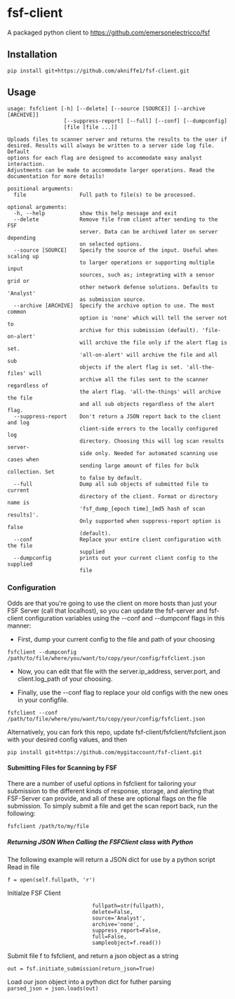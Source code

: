 # fsf-client

A packaged python client to https://github.com/emersonelectricco/fsf

## Installation
```
pip install git+https://github.com/akniffe1/fsf-client.git
```

## Usage
````
usage: fsfclient [-h] [--delete] [--source [SOURCE]] [--archive [ARCHIVE]]
                  [--suppress-report] [--full] [--conf] [--dumpconfig]
                  [file [file ...]]

Uploads files to scanner server and returns the results to the user if
desired. Results will always be written to a server side log file. Default
options for each flag are designed to accommodate easy analyst interaction.
Adjustments can be made to accommodate larger operations. Read the
documentation for more details!

positional arguments:
  file                 Full path to file(s) to be processed.

optional arguments:
  -h, --help           show this help message and exit
  --delete             Remove file from client after sending to the FSF
                       server. Data can be archived later on server depending
                       on selected options.
  --source [SOURCE]    Specify the source of the input. Useful when scaling up
                       to larger operations or supporting multiple input
                       sources, such as; integrating with a sensor grid or
                       other network defense solutions. Defaults to 'Analyst'
                       as submission source.
  --archive [ARCHIVE]  Specify the archive option to use. The most common
                       option is 'none' which will tell the server not to
                       archive for this submission (default). 'file-on-alert'
                       will archive the file only if the alert flag is set.
                       'all-on-alert' will archive the file and all sub
                       objects if the alert flag is set. 'all-the-files' will
                       archive all the files sent to the scanner regardless of
                       the alert flag. 'all-the-things' will archive the file
                       and all sub objects regardless of the alert flag.
  --suppress-report    Don't return a JSON report back to the client and log
                       client-side errors to the locally configured log
                       directory. Choosing this will log scan results server-
                       side only. Needed for automated scanning use cases when
                       sending large amount of files for bulk collection. Set
                       to false by default.
  --full               Dump all sub objects of submitted file to current
                       directory of the client. Format or directory name is
                       'fsf_dump_[epoch time]_[md5 hash of scan results]'.
                       Only supported when suppress-report option is false
                       (default).
  --conf               Replace your entire client configuration with the file
                       supplied
  --dumpconfig         prints out your current client config to the supplied
                       file
````


### Configuration
Odds are that you're going to use the client on more hosts than just your FSF Server (call that localhost), so you can update the
fsf-server and fsf-client configuration variables using the --conf and --dumpconf flags in this manner:

* First, dump your current config to the file and path of your choosing
````
fsfclient --dumpconfig /path/to/file/where/you/want/to/copy/your/config/fsfclient.json
````

* Now, you can edit that file with the server.ip_address, server.port, and client.log_path of your choosing. 

* Finally, use the --conf flag to replace your old configs with the new ones in your configfile. 
````
fsfclient --conf /path/to/file/where/you/want/to/copy/your/config/fsfclient.json
````

Alternatively, you can fork this repo, update fsf-client/fsfclient/fsfclient.json with your desired config values, and then
````
pip install git+https://github.com/mygitaccount/fsf-client.git
````

#### Submitting Files for Scanning by FSF
There are a number of useful options in fsfclient for tailoring your submission to the different kinds
of response, storage, and alerting that FSF-Server can provide, and all of these are optional flags on the file submission. 
To simply submit a file and get the scan report back, run the following:
````
fsfclient /path/to/my/file 
````

##### Returning JSON When Calling the FSFClient class with Python

The following example will return a JSON dict for use by a python script
  Read in file
  ```  
  f = open(self.fullpath, 'r')
  ```
  Initialze FSF Client
  ```fsf = fsf_client.FSFClient(samplename=str(filename),
                             fullpath=str(fullpath),
                             delete=False,
                             source='Analyst',
                             archive='none',
                             suppress_report=False,
                             full=False,
                             sampleobject=f.read())
  ```
  
  Submit file f to fsfclient, and return a json object as a string
  
  `out = fsf.initiate_submission(return_json=True)`
  
  Load our json object into a python dict for futher parsing  
  `parsed_json = json.loads(out)`
